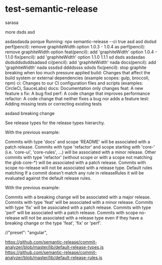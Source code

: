 # test-semantic-release

sarasa

more
dsds
asd

asdasdasda
porque
Running: npx semantic-release --ci true
asd asd
dsdsd
perf(pencil): remove graphiteWidth option 1.0.3 - 1.0.4 as
perf(pencil): remove graphiteWidth option
feat(pencil): add 'graphiteWidth' option   1.0.4  - 1.1.0
fix(pencil): add 'graphiteWidth' option  1.1.0  1.1.1 sd
dsds
asdasdas
dsdsddsdsddsadasd
ci(pencil): add 'graphiteWidth' nada
docs(pencil): add 'graphiteWidth' nada
sssdsd
ddddssss
sdsds
fix(pencil): stop graphite breaking when too much pressure applied
build: Changes that affect the build system or external dependencies (example scopes: gulp, broccoli, npm)
ci: Changes to our CI configuration files and scripts (examples: CircleCi, SauceLabs)
docs: Documentation only changes
feat: A new feature s
fix: A bug fixd
perf: A code change that improves performance
refactor: A code change that neither fixes a bug nor adds a feature
test: Adding missing tests or correcting existing tests

asdasd
breaking change

See release types for the release types hierarchy.

With the previous example:

Commits with type 'docs' and scope 'README' will be associated with a patch release.
Commits with type 'refactor' and scope starting with 'core-' (i.e. 'core-ui', 'core-rules', ...) will be associated with a minor release.
Other commits with type 'refactor' (without scope or with a scope not matching the glob core-*) will be associated with a patch release.
Commits with scope no-release will not be associated with a release type.
Default rules matching
If a commit doesn't match any rule in releaseRules it will be evaluated against the default release rules.

With the previous example:

Commits with a breaking change will be associated with a major release.
Commits with type 'feat' will be associated with a minor release.
Commits with type 'fix' will be associated with a patch release.
Commits with type 'perf' will be associated with a patch release.
Commits with scope no-release will not be associated with a release type even if they have a breaking change or the type 'feat', 'fix' or 'perf'.


//"preset": "angular",


https://github.com/semantic-release/commit-analyzer/blob/master/lib/default-release-types.js
https://github.com/semantic-release/commit-analyzer/blob/master/lib/default-release-rules.js
